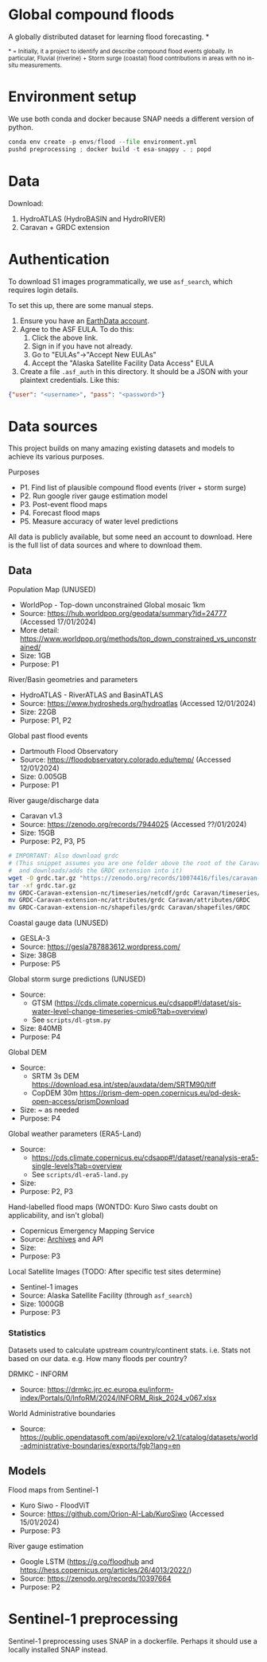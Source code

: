 # Global compound floods

A globally distributed dataset for learning flood forecasting. *

<sub>* = Initially, it a project to identify and describe compound flood events globally. In particular, Fluvial (riverine) + Storm surge (coastal) flood contributions in areas with no in-situ measurements.</sub>

# Environment setup

We use both conda and docker because SNAP needs a different version of python.

```python
conda env create -p envs/flood --file environment.yml
pushd preprocessing ; docker build -t esa-snappy . ; popd
```

# Data

Download:

1. HydroATLAS (HydroBASIN and HydroRIVER)
2. Caravan + GRDC extension

# Authentication

To download S1 images programmatically, we use `asf_search`, which requires login details.

To set this up, there are some manual steps.
1. Ensure you have an [EarthData account](https://urs.earthdata.nasa.gov/).
2. Agree to the ASF EULA. To do this:
    1. Click the above link.
    2. Sign in if you have not already.
    3. Go to "EULAs"->"Accept New EULAs"
    4. Accept the "Alaska Satellite Facility Data Access" EULA
3. Create a file `.asf_auth` in this directory. It should be a JSON with your plaintext credentials. Like this:

```json
{"user": "<username>", "pass": "<password>"}
```

# Data sources

This project builds on many amazing existing datasets and models to achieve its various purposes.

Purposes
* P1. Find list of plausible compound flood events (river + storm surge)
* P2. Run google river gauge estimation model
* P3. Post-event flood maps
* P4. Forecast flood maps
* P5. Measure accuracy of water level predictions

All data is publicly available, but some need an account to download. Here is the full list of data sources and where to download them.

## Data

Population Map (UNUSED)
* WorldPop - Top-down unconstrained Global mosaic 1km
* Source: https://hub.worldpop.org/geodata/summary?id=24777 (Accessed 17/01/2024)
* More detail: https://www.worldpop.org/methods/top_down_constrained_vs_unconstrained/
* Size: 1GB
* Purpose: P1

River/Basin geometries and parameters
* HydroATLAS - RiverATLAS and BasinATLAS
* Source: https://www.hydrosheds.org/hydroatlas (Accessed 12/01/2024)
* Size: 22GB
* Purpose: P1, P2

Global past flood events
* Dartmouth Flood Observatory
* Source: https://floodobservatory.colorado.edu/temp/ (Accessed 12/01/2024)
* Size: 0.005GB
* Purpose: P1

River gauge/discharge data
* Caravan v1.3
* Source: https://zenodo.org/records/7944025 (Accessed ??/01/2024)
* Size: 15GB
* Purpose: P2, P3, P5
```bash
# IMPORTANT: Also download grdc
# (This snippet assumes you are one folder above the root of the Caravan dataset,
#  and downloads/adds the GRDC extension into it)
wget -O grdc.tar.gz "https://zenodo.org/records/10074416/files/caravan-grdc-extension-nc.tar.gz?download=1"
tar -xf grdc.tar.gz
mv GRDC-Caravan-extension-nc/timeseries/netcdf/grdc Caravan/timeseries/netcdf/GRDC
mv GRDC-Caravan-extension-nc/attributes/grdc Caravan/attributes/GRDC
mv GRDC-Caravan-extension-nc/shapefiles/grdc Caravan/shapefiles/GRDC
```

Coastal gauge data (UNUSED)
* GESLA-3
* Source: https://gesla787883612.wordpress.com/
* Size: 38GB
* Purpose: P5

Global storm surge predictions (UNUSED)
* Source:
    - GTSM (https://cds.climate.copernicus.eu/cdsapp#!/dataset/sis-water-level-change-timeseries-cmip6?tab=overview)
    - See `scripts/dl-gtsm.py`
* Size: 840MB
* Purpose: P4

Global DEM
* Source:
    - SRTM 3s DEM https://download.esa.int/step/auxdata/dem/SRTM90/tiff
    - CopDEM 30m https://prism-dem-open.copernicus.eu/pd-desk-open-access/prismDownload
* Size: ~ as needed
* Purpose: P4

Global weather parameters (ERA5-Land)
* Source:
    - https://cds.climate.copernicus.eu/cdsapp#!/dataset/reanalysis-era5-single-levels?tab=overview
    - See `scripts/dl-era5-land.py`
* Size:
* Purpose: P2, P3

Hand-labelled flood maps (WONTDO: Kuro Siwo casts doubt on applicability, and isn't global)
* Copernicus Emergency Mapping Service
* Source: [Archives][5] and API
* Size:
* Purpose: P3

Local Satellite Images (TODO: After specific test sites determine)
* Sentinel-1 images
* Source: Alaska Satellite Facility (through `asf_search`)
* Size: 1000GB
* Purpose: P3

### Statistics

Datasets used to calculate upstream country/continent stats. i.e. Stats not based on our data. e.g. How many floods per country?

DRMKC - INFORM
* Source: https://drmkc.jrc.ec.europa.eu/inform-index/Portals/0/InfoRM/2024/INFORM_Risk_2024_v067.xlsx

World Administrative boundaries
* Source: https://public.opendatasoft.com/api/explore/v2.1/catalog/datasets/world-administrative-boundaries/exports/fgb?lang=en

## Models
Flood maps from Sentinel-1
* Kuro Siwo - FloodViT
* Source: https://github.com/Orion-AI-Lab/KuroSiwo (Accessed 15/01/2024)
* Purpose: P3

River gauge estimation
* Google LSTM (https://g.co/floodhub and https://hess.copernicus.org/articles/26/4013/2022/)
* Source: https://zenodo.org/records/10397664
* Purpose: P2


# Sentinel-1 preprocessing

Sentinel-1 preprocessing uses SNAP in a dockerfile. Perhaps it should use a locally installed SNAP instead.

[1]: https://g.co/floodhub
[2]: https://hess.copernicus.org/articles/26/4013/2022/
[3]: https://journals.ametsoc.org/view/journals/clim/34/20/JCLI-D-21-0050.1.xml
[4]: https://github.com/Orion-AI-Lab/KuroSiwo
[5]: https://emergency.copernicus.eu/mapping/list-of-activations-rapid
